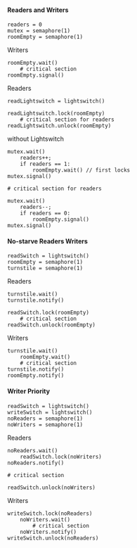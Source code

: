 #### Readers and Writers
```
readers = 0
mutex = semaphore(1)
roomEmpty = semaphore(1)
```
Writers
```
roomEmpty.wait()
    # critical section
roomEmpty.signal()
```
Readers
```
readLightswitch = lightswitch()
```
```
readLightswitch.lock(roomEmpty)
    # critical section for readers
readLightswitch.unlock(roomEmpty)
```
without Lightswitch
```
mutex.wait()
    readers++;
    if readers == 1:
        roomEmpty.wait() // first locks
mutex.signal()

# critical section for readers

mutex.wait()
    readers--;
    if readers == 0:
        roomEmpty.signal()
mutex.signal()
```

#### No-starve Readers Writers
```
readSwitch = lightswitch()
roomEmpty = semaphore(1)
turnstile = semaphore(1)
```
Readers
```
turnstile.wait()
turnstile.notify()

readSwitch.lock(roomEmpty)
    # critical section
readSwitch.unlock(roomEmpty)
```
Writers
```
turnstile.wait()
    roomEmpty.wait()
    # critical section
turnstile.notify()
roomEmpty.notify()
```

#### Writer Priority
```
readSwitch = lightswitch()
writeSwitch = lightswitch()
noReaders = semaphore(1)
noWriters = semaphore(1)
```
Readers
```
noReaders.wait()
    readSwitch.lock(noWriters)
noReaders.notify()
   
# critical section

readSwitch.unlock(noWriters)
```
Writers
```
writeSwitch.lock(noReaders)
    noWriters.wait()
        # critical section
    noWriters.notify()
writeSwitch.unlock(noReaders)
```

